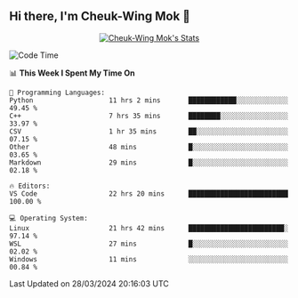 ## Hi there, I'm Cheuk-Wing Mok 👋

<!--
**mozro0327/mozro0327** is a ✨ _special_ ✨ repository because its `README.md` (this file) appears on your GitHub profile.

Here are some ideas to get you started:

- 🔭 I’m currently working on ...
- 🌱 I’m currently learning ...
- 👯 I’m looking to collaborate on ...
- 🤔 I’m looking for help with ...
- 💬 Ask me about ...
- 📫 How to reach me: ...
- 😄 Pronouns: ...
- ⚡ Fun fact: ...
-->

<p align="center">
  <a href="https://github.com/mozro0327" class="rich-diff-level-one">
    <img src="https://github-readme-stats.vercel.app/api?username=mozro0327&title_color=333&text_color=777" alt="Cheuk-Wing Mok's Stats" >
    <!-- &hide=issues
    <img src="https://github-readme-stats.vercel.app/api?username=mozro0327&hide=issues&title_color=333&text_color=777" alt="Cheuk-Wing Mok's Stats" >
    -->
  </a>
</p>

<!--START_SECTION:waka-->
![Code Time](http://img.shields.io/badge/Code%20Time-2%2C449%20hrs%2028%20mins-blue)

📊 **This Week I Spent My Time On** 

```text
💬 Programming Languages: 
Python                   11 hrs 2 mins       ████████████░░░░░░░░░░░░░   49.45 % 
C++                      7 hrs 35 mins       ████████░░░░░░░░░░░░░░░░░   33.97 % 
CSV                      1 hr 35 mins        ██░░░░░░░░░░░░░░░░░░░░░░░   07.15 % 
Other                    48 mins             █░░░░░░░░░░░░░░░░░░░░░░░░   03.65 % 
Markdown                 29 mins             █░░░░░░░░░░░░░░░░░░░░░░░░   02.18 % 

🔥 Editors: 
VS Code                  22 hrs 20 mins      █████████████████████████   100.00 % 

💻 Operating System: 
Linux                    21 hrs 42 mins      ████████████████████████░   97.14 % 
WSL                      27 mins             █░░░░░░░░░░░░░░░░░░░░░░░░   02.02 % 
Windows                  11 mins             ░░░░░░░░░░░░░░░░░░░░░░░░░   00.84 % 
```


 Last Updated on 28/03/2024 20:16:03 UTC
<!--END_SECTION:waka-->

